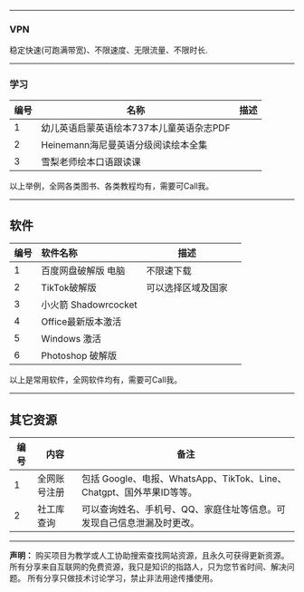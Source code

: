 

-------
### VPN


稳定快速(可跑满带宽)、不限速度、无限流量、不限时长.
 


-------
### 学习


| 编号 | 名称                                     | 描述 |
|------|------------------------------------------|------|
| 1    | 幼儿英语启蒙英语绘本737本儿童英语杂志PDF |      |
| 2    | Heinemann海尼曼英语分级阅读绘本全集      |      |
| 3    | 雪梨老师绘本口语跟读课                   |      |

以上举例，全网各类图书、各类教程均有，需要可Call我。

-------
## 软件


| 编号 | 软件名称             | 描述               |  |
|------|:---------------------|--------------------|---|
| 1    | 百度网盘破解版 电脑  | 不限速下载         |  |
| 2    | TikTok破解版         | 可以选择区域及国家 |  |
| 3    | 小火箭 Shadowrcocket |                    |  |
| 4    | Office最新版本激活   |                    |  |
| 5    | Windows 激活         |                    |  |
| 6    | Photoshop 破解版     |                    |  |

以上是常用软件，全网软件均有，需要可Call我。



-------
## 其它资源

| 编号 | 内容         | 备注                                                              |
|------|--------------|-------------------------------------------------------------------|
| 1    | 全网账号注册 | 包括 Google、电报、WhatsApp、TikTok、Line、Chatgpt、国外苹果ID等等。     |
| 2    | 社工库查询   | 可以查询姓名、手机号、QQ、家庭住址等信息。可发现自己信息泄漏及时更改。 |




------
**声明：**
购买项目为教学或人工协助搜索查找网站资源，且永久可获得更新资源。
所有分享来自互联网的免费资源，我只是知识的指路人，只为您节省时间、解决问题。
所有分享只做技术讨论学习，禁止非法用途传播使用。